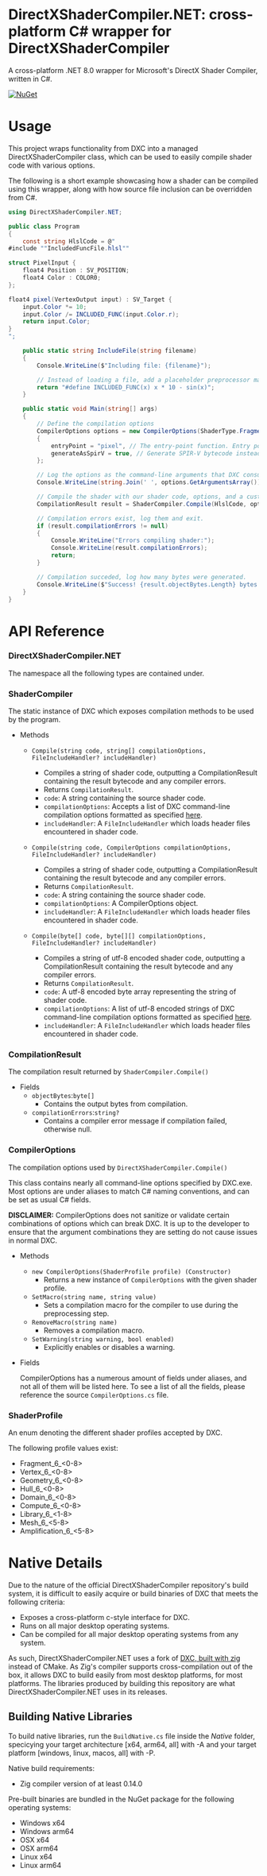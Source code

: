 # DirectXShaderCompiler.NET: cross-platform C# wrapper for DirectXShaderCompiler 

A cross-platform .NET 8.0 wrapper for Microsoft's DirectX Shader Compiler, written in C#. 

[![NuGet](https://img.shields.io/nuget/v/DirectXShaderCompiler.NET.svg)](https://www.nuget.org/packages/DirectXShaderCompiler.NET)

# Usage

This project wraps functionality from DXC into a managed DirectXShaderCompiler class, which can be used to easily compile shader code with various options.
 
 
The following is a short example showcasing how a shader can be compiled using this wrapper, along with how source file inclusion can be overridden from C#.

```cs
using DirectXShaderCompiler.NET;

public class Program
{
    const string HlslCode = @"
#include ""IncludedFuncFile.hlsl""

struct PixelInput {
    float4 Position : SV_POSITION;
    float4 Color : COLOR0;
};

float4 pixel(VertexOutput input) : SV_Target { 
    input.Color *= 10;
    input.Color /= INCLUDED_FUNC(input.Color.r);
    return input.Color;
}
";

    public static string IncludeFile(string filename)
    {
        Console.WriteLine($"Including file: {filename}");

        // Instead of loading a file, add a placeholder preprocessor macro.
        return "#define INCLUDED_FUNC(x) x * 10 - sin(x)";
    }

    public static void Main(string[] args)
    {
        // Define the compilation options
        CompilerOptions options = new CompilerOptions(ShaderType.Fragment.ToProfile(6, 0))
        {
            entryPoint = "pixel", // The entry-point function. Entry point defaults to 'main' when not specified.
            generateAsSpirV = true, // Generate SPIR-V bytecode instead of DXIL.
        };

        // Log the options as the command-line arguments that DXC consumes.  
        Console.WriteLine(string.Join(' ', options.GetArgumentsArray()));

        // Compile the shader with our shader code, options, and a custom include handler.
        CompilationResult result = ShaderCompiler.Compile(HlslCode, options, IncludeFile);

        // Compilation errors exist, log them and exit.
        if (result.compilationErrors != null)
        {
            Console.WriteLine("Errors compiling shader:");
            Console.WriteLine(result.compilationErrors);
            return;
        }

        // Compilation succeded, log how many bytes were generated.
        Console.WriteLine($"Success! {result.objectBytes.Length} bytes generated.");
    }
}
```

# API Reference

### DirectXShaderCompiler.NET
The namespace all the following types are contained under.

### ShaderCompiler
The static instance of DXC which exposes compilation methods to be used by the program.

- Methods
  - `Compile(string code, string[] compilationOptions, FileIncludeHandler? includeHandler)`
    - Compiles a string of shader code, outputting a CompilationResult containing the result bytecode and any compiler errors.
    - Returns `CompilationResult`.
    - `code`: A string containing the source shader code. 
    - `compilationOptions`:  Accepts a list of DXC command-line compilation options formatted as specified [here](https://github.com/microsoft/DirectXShaderCompiler/wiki/Using-dxc.exe-and-dxcompiler.dll).
	- `includeHandler`: A `FileIncludeHandler` which loads header files encountered in shader code.
 
  - `Compile(string code, CompilerOptions compilationOptions, FileIncludeHandler? includeHandler)`
    - Compiles a string of shader code, outputting a CompilationResult containing the result bytecode and any compiler errors.
    - Returns `CompilationResult`.
    - `code`: A string containing the source shader code. 
    - `compilationOptions`: A CompilerOptions object.
	- `includeHandler`: A `FileIncludeHandler` which loads header files encountered in shader code.
 
  - `Compile(byte[] code, byte[][] compilationOptions, FileIncludeHandler? includeHandler)`
	- Compiles a string of utf-8 encoded shader code, outputting a CompilationResult containing the result bytecode and any compiler errors.
    - Returns `CompilationResult`.
	- `code`: A utf-8 encoded byte array representing the string of shader code. 
    - `compilationOptions`: A list of utf-8 encoded strings of DXC command-line compilation options formatted as specified [here](https://github.com/microsoft/DirectXShaderCompiler/wiki/Using-dxc.exe-and-dxcompiler.dll).
	- `includeHandler`: A `FileIncludeHandler` which loads header files encountered in shader code.
 
### CompilationResult
The compilation result returned by `ShaderCompiler.Compile()`
 
- Fields
  - `objectBytes`:`byte[]`
    - Contains the output bytes from compilation.
  - `compilationErrors`:`string?`
    - Contains a compiler error message if compilation failed, otherwise null.
 
### CompilerOptions
 
The compilation options used by `DirectXShaderCompiler.Compile()`
 
This class contains nearly all command-line options specified by DXC.exe. Most options are under aliases to match C# naming conventions, and can be set as usual C# fields.
 
**DISCLAIMER:** CompilerOptions does not sanitize or validate certain combinations of options which can break DXC. It is up to the developer to ensure that the argument combinations they are setting do not cause issues in normal DXC. 
 
- Methods
  - `new CompilerOptions(ShaderProfile profile) (Constructor)`
    - Returns a new instance of `CompilerOptions` with the given shader profile.
  - `SetMacro(string name, string value)`
    - Sets a compilation macro for the compiler to use during the preprocessing step.
  - `RemoveMacro(string name)`
    - Removes a compilation macro.
  - `SetWarning(string warning, bool enabled)`
    - Explicitly enables or disables a warning.
 
- Fields
 
  CompilerOptions has a numerous amount of fields under aliases, and not all of them will be listed here. To see a list of all the fields, please reference the source `CompilerOptions.cs` file.
 
### ShaderProfile
 
An enum denoting the different shader profiles accepted by DXC. 
 
The following profile values exist:
  - Fragment_6_<0-8>
  - Vertex_6_<0-8> 
  - Geometry_6_<0-8>
  - Hull_6_<0-8>
  - Domain_6_<0-8>
  - Compute_6_<0-8>
  - Library_6_<1-8>
  - Mesh_6_<5-8>
  - Amplification_6_<5-8>
 
# Native Details
 
Due to the nature of the official DirectXShaderCompiler repository's build system, it is difficult to easily acquire or build binaries of DXC that meets the following criteria:
 
- Exposes a cross-platform c-style interface for DXC.
- Runs on all major desktop operating systems.
- Can be compiled for all major desktop operating systems from any system.
 
As such, DirectXShaderCompiler.NET uses a fork of [DXC, built with zig](https://github.com/sinnwrig/DirectXShaderCompiler-zig) instead of CMake. As Zig's compiler supports cross-compilation out of the box, it allows DXC to build easily from most desktop platforms, for most platforms. The libraries produced by building this repository are what DirectXShaderCompiler.NET uses in its releases.
 
## Building Native Libraries
 
To build native libraries, run the `BuildNative.cs` file inside the _Native_ folder, specicying your target architecture [x64, arm64, all] with -A and your target platform [windows, linux, macos, all] with -P.
 
Native build requirements:
- Zig compiler version of at least 0.14.0
 
Pre-built binaries are bundled in the NuGet package for the following operating systems:
- Windows x64
- Windows arm64
- OSX x64
- OSX arm64
- Linux x64
- Linux arm64

